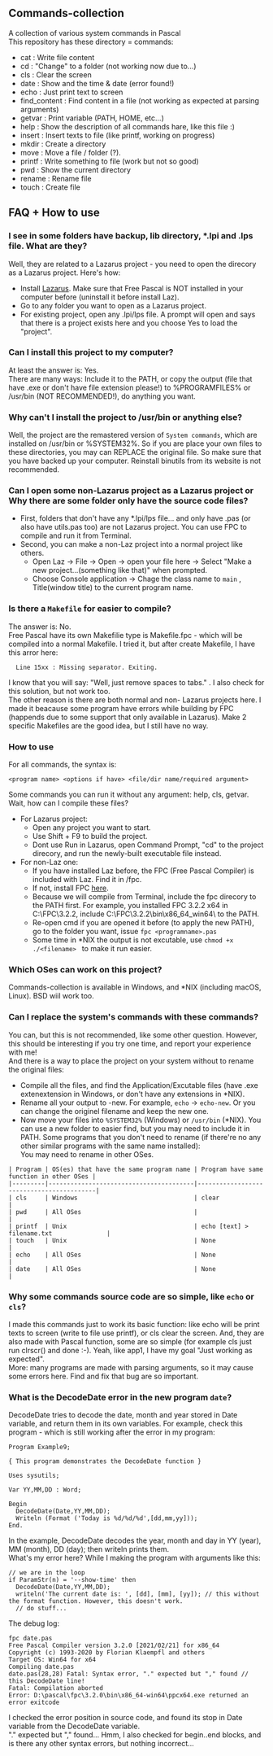 ## Commands-collection
A collection of various system commands in Pascal <br>
This repository has these directory = commands:
* cat                 : Write file content
* cd                  : "Change" to a folder (not working now due to...)
* cls                 : Clear the screen
* date                : Show and the time & date (error found!)
* echo                : Just print text to screen
* find_content        : Find content in a file (not working as expected at parsing arguments)
* getvar              : Print variable (PATH, HOME, etc...)
* help                : Show the description of all commands hare, like this file :)
* insert              : Insert texts to file (like printf, working on progress)
* mkdir               : Create a directory
* move                : Move a file / folder (?).
* printf              : Write something to file (work but not so good)
* pwd                 : Show the current directory 
* rename              : Rename file
* touch               : Create file
## FAQ + How to use
### I see in some folders have backup, lib directory, *.lpi and .lps file. What are they?
Well, they are related to a Lazarus project - you need to open the direcory as a Lazarus project. Here's how:
* Install [Lazarus](https://lazarus-ide.org). Make sure that Free Pascal is NOT installed in your computer before (uninstall it before install Laz).
* Go to any folder you want to open as a Lazarus project.
* For existing project, open any .lpi/lps file. A prompt will open and says that there is a project exists here and you choose Yes to load the "project".

### Can I install this project to my computer?
At least the answer is: Yes. <br>
There are many ways: Include it to the PATH, or copy the output (file that have .exe or don't have file extension please!) to %PROGRAMFILES% or /usr/bin (NOT RECOMMENDED!), do anything you want.

### Why can't I install the project to /usr/bin or anything else?
Well, the project are the remastered version of ```System commands```, which are installed on /usr/bin or %SYSTEM32%. So if you are place your own files to these directories, you may can REPLACE the original file. So make sure that you have backed up your computer. Reinstall binutils from its website is not recommended.

### Can I open some non-Lazarus project as a Lazarus project or Why there are some folder only have the source code files?
* First, folders that don't have any *.lpi/lps file... and only have <application name>.pas (or also have utils.pas too) are not Lazarus project. You can use FPC to compile and run it from Terminal.
* Second, you can make a non-Laz project into a normal project like others. 
  * Open Laz -> File -> Open -> open your file here -> Select "Make a new project...(something like that)" when prompted.
  * Choose Console application -> Chage the class name to ```main``` , Title(window title) to the current program name.

### Is there a ```Makefile``` for easier to compile?
The answer is: No.<br>
Free Pascal have its own Makefilie type is Makefile.fpc - which will be compiled into a normal Makefile. I tried it, but after create Makefile, I have this arror here:
```
  Line 15xx : Missing separator. Exiting. 
```
I know that you will say: "Well, just remove spaces to tabs." . I also check for this solution, but not work too. <br>
The other reason is there are both normal and non- Lazarus projects here. I made it beacause some program have errors while building by FPC (happends due to some support that only available in Lazarus). Make 2 specific Makefiles are the good idea, but I still have no way.

### How to use
For all commands, the syntax is:
 ```
 <program name> <options if have> <file/dir name/required argument>
 ```
Some commands you can run it without any argument: help, cls, getvar.<br>
Wait, how can I compile these files?<br>
  * For Lazarus project:
     * Open any project you want to start.
     * Use Shift + F9 to build the project. 
     * Dont use Run in Lazarus, open Command Prompt, "cd" to the project direcory, and run the newly-built executable file instead.
  * For non-Laz one:
     * If you have installed Laz before, the FPC (Free Pascal Compiler) is included with Laz. Find it in <lazarus root folder>/fpc.
     * If not, install FPC [here](https://freepascal.org).
     * Because we will compile from Terminal, include the fpc direcory to the PATH first. For example, you installed FPC 3.2.2 x64 in C:\FPC\3.2.2\, include C:\FPC\3.2.2\bin\x86_64_win64\ to the PATH.
     * Re-open cmd if you are opened it before (to apply the new PATH), go to the folder you want, issue ``` fpc <programname>.pas ```
     * Some time in *NIX the output is not excutable, use ```chmod +x ./<filename> ``` to make it run easier.

### Which OSes can work on this project?
Commands-collection is available in Windows, and *NIX (including macOS, Linux). BSD wiil work too.
  
### Can I replace the system's commands with these commands?
You can, but this is not recommended, like some other question. However, this should be interesting if you try one time, and report your experience with me!<br>
And there is a way to place the project on your system without to rename the original files:
* Compile all the files, and find the Application/Excutable files (have .exe extenextension in Windows, or don't have any extensions in *NIX).
* Rename all your output to <programname>-new. For example, ```echo``` -> ```echo-new```. Or you can change the originel filename and keep the new one.
* Now move your files into ```%SYSTEM32%``` (Windows) or ```/usr/bin``` (*NIX). You can use a new folder to easier find, but you may need to include it in PATH.
Some programs that you don't need to rename (if there're no any other similar programs with the same name installed):<br>
You may need to rename in other OSes.
```
| Program | OS(es) that have the same program name | Program have same function in other OSes |
|---------|----------------------------------------|------------------------------------------|
| cls     | Windows                                | clear                                    |
| pwd     | All OSes                               |                                          |
| printf  | Unix                                   | echo [text] > filename.txt               |
| touch   | Unix                                   | None                                     |
| echo    | All OSes                               | None                                     |
| date    | All OSes                               | None                                     |
```
  
### Why some commands source code are so simple, like ```echo``` or ```cls```?
I made this commands just to work its basic function: like echo will be print texts to screen (write to file use printf), or cls clear the screen. And, they are also made with Pascal function, some are so simple (for example cls just run clrscr() and done :-).
Yeah, like app1, I have my goal "Just working as expected".<br>
More: many programs are made with parsing arguments, so it may cause some errors here. Find and fix that bug are so important.

### What is the DecodeDate error in the new program ```date```?
DecodeDate tries to decode the date, month and year stored in Date variable, and return them in its own variables. For example, check this program - which is still working after the error in my program:
```
Program Example9;

{ This program demonstrates the DecodeDate function }

Uses sysutils;

Var YY,MM,DD : Word;

Begin
  DecodeDate(Date,YY,MM,DD);
  Writeln (Format ('Today is %d/%d/%d',[dd,mm,yy]));
End.
```
In the example, DecodeDate decodes the year, month and day in YY (year), MM (month), DD (day); then writeln prints them.<br>
What's my error here? While I making the program with arguments like this:
```
// we are in the loop 
if ParamStr(n) = '--show-time' then
  DecodeDate(Date,YY,MM,DD); 
  writeln('The current date is: ', [dd], [mm], [yy]); // this without the format function. However, this doesn't work.
  // do stuff...
```
The debug log:
```
fpc date.pas
Free Pascal Compiler version 3.2.0 [2021/02/21] for x86_64
Copyright (c) 1993-2020 by Florian Klaempfl and others
Target OS: Win64 for x64
Compiling date.pas
date.pas(28,28) Fatal: Syntax error, "." expected but "," found // this DecodeDate line!
Fatal: Compilation aborted
Error: D:\pascal\fpc\3.2.0\bin\x86_64-win64\ppcx64.exe returned an error exitcode
```
I checked the error position in source code, and found its stop in Date variable from the DecodeDate variable.<br>
"." expected but "," found... Hmm, I also checked for begin..end blocks, and is there any other syntax errors, but nothing incorrect...

